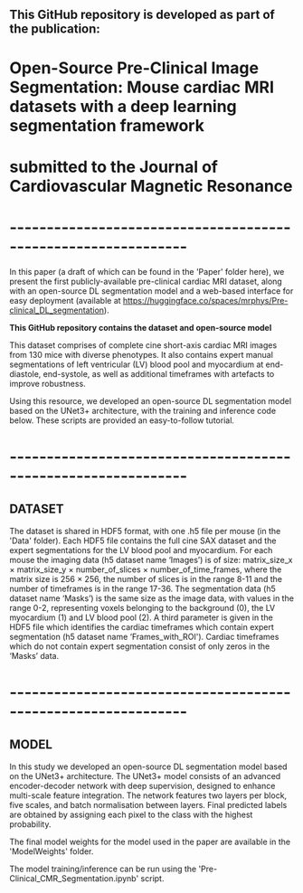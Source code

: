## This GitHub repository is developed as part of the publication:
#
#  __Open-Source Pre-Clinical Image Segmentation: Mouse cardiac MRI datasets with a deep learning segmentation framework__
#
# submitted to the Journal of Cardiovascular Magnetic Resonance

# --------------------------------------------------------------

In this paper (a draft of which can be found in the 'Paper' folder here), we present the first publicly-available pre-clinical cardiac MRI dataset, along with an open-source DL segmentation model and a web-based interface for easy deployment (available at https://huggingface.co/spaces/mrphys/Pre-clinical_DL_segmentation).

**This GitHub repository contains the dataset and open-source model**

This dataset comprises of complete cine short-axis cardiac MRI images from 130 mice with diverse phenotypes.
It also contains expert manual segmentations of left ventricular (LV) blood pool and myocardium at end-diastole, end-systole, as well as additional timeframes with artefacts to improve robustness.

Using this resource, we developed an open-source DL segmentation model based on the UNet3+ architecture, with the training and inference code below.
These scripts are provided  an easy-to-follow tutorial.

# --------------------------------------------------------------
## DATASET

The dataset is shared in HDF5 format, with one .h5 file per mouse (in the 'Data' folder). 
Each HDF5 file contains the full cine SAX dataset and the expert segmentations for the LV blood pool and myocardium. 
For each mouse the imaging data (h5 dataset name ‘Images’) is of size: matrix_size_x × matrix_size_y × number_of_slices × number_of_time_frames, where the matrix size is 256 × 256, the number of slices is in the range 8-11 and the number of timeframes is in the range 17-36. 
The segmentation data (h5 dataset name ‘Masks’) is the same size as the image data, with values in the range 0-2, representing voxels belonging to the background (0), the LV myocardium (1) and LV blood pool (2). 
A third parameter is given in the HDF5 file which identifies the cardiac timeframes which contain expert segmentation (h5 dataset name ‘Frames_with_ROI'). Cardiac timeframes which do not contain expert segmentation consist of only zeros in the ‘Masks’ data.

# --------------------------------------------------------------
## MODEL

In this study we developed an open-source DL segmentation model based on the UNet3+ architecture. 
The UNet3+ model consists of an advanced encoder-decoder network with deep supervision, designed to enhance multi-scale feature integration. 
The network features two layers per block, five scales, and batch normalisation between layers. 
Final predicted labels are obtained by assigning each pixel to the class with the highest probability. 

The final model weights for the model used in the paper are available in the 'ModelWeights' folder.

The model training/inference can be run using the 'Pre-Clinical_CMR_Segmentation.ipynb' script.

